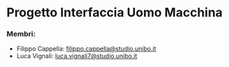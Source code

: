 # Progetto Interfaccia Uomo Macchina
### Membri: 
- Filippo Cappella: filippo.cappella@studio.unibo.it
- Luca Vignali: luca.vignali7@studio.unibo.it
